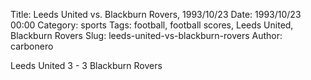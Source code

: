 Title: Leeds United vs. Blackburn Rovers, 1993/10/23
Date: 1993/10/23 00:00
Category: sports
Tags: football, football scores, Leeds United, Blackburn Rovers
Slug: leeds-united-vs-blackburn-rovers
Author: carbonero


Leeds United 3 - 3 Blackburn Rovers
